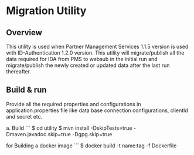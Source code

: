 # Migration Utility

## Overview

This utility is used when Partner Management Services 1.1.5 version is used with ID-Authentication 1.2.0 version. This utility will migrate/publish all the data required for IDA from PMS to websub in the initial run and migrate/publish the newly created or updated data after the last run thereafter.

## Build & run 

Provide all the required properties and configurations in application.properties file like data base connection configurations, clientId and secret etc.

a. Build
    ```
    $ cd utility
    $ mvn install -DskipTests=true -Dmaven.javadoc.skip=true -Dgpg.skip=true

for Building a docker image
    ```
    $ docker build -t name:tag -f Dockerfile


